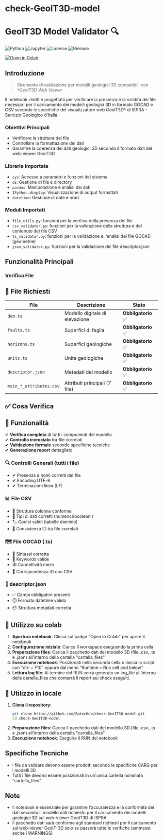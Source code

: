 # check-GeoIT3D-model

# GeoIT3D Model Validator 🔍

![Python](https://img.shields.io/badge/python-3.9%2B-blue)
![Jupyter](https://img.shields.io/badge/Jupyter-Notebook-orange)
![License](https://img.shields.io/badge/license-MIT-green)
![Release](https://img.shields.io/badge/version-1.0.0-blue)

[![Open in Colab](https://colab.research.google.com/assets/colab-badge.svg)](https://colab.research.google.com/github/BaterHub/check-GeoIT3D-model/blob/main/chk_3D.ipynb)

## Introduzione

> Strumento di validazione per modelli geologici 3D compatibili con **GeoIT3D Web Viewer*

Il notebook `chk3D` è progettato per verificare la presenza e la validità dei file necessari per il caricamento dei modelli geologici 3D in formato GOCAD e CSV secondo le specifiche del visualizzatore web GeoIT3D* di ISPRA - Servizio Geologico d'Italia.

### Obiettivi Principali

- Verificare la struttura dei file
- Controllare la formattazione dei dati
- Garantire la coerenza dei dati geologici 3D secondo il formato dati del web-viewer GeoIT3D


### Librerie Importate

- `sys`: Accesso a parametri e funzioni del sistema
- `os`: Gestione di file e directory
- `pandas`: Manipolazione e analisi dei dati
- `IPython.display`: Visualizzazione di output formattati
- `datetime`: Gestione di date e orari

### Moduli Importati

- `file_utils.py`: funzioni per la verifica della presenza dei file
- `csv_validator.py`: funzioni per la validazione della struttura e del contenuto dei file CSV
- `ts_validator.py`: funzioni per la validazione e l'analisi dei file GOCAD (geometrie)
- `json_validator.py`: funzioni per la validazione del file descriptor.json

## Funzionalità Principali

### Verifica File

## 📁 File Richiesti

| File                          | Descrizione                     | Stato       |
|-------------------------------|---------------------------------|-------------|
| `dem.ts`                      | Modello digitale di elevazione  | **Obbligatorio** ✅ |
| `faults.ts`                   | Superfici di faglia             | **Obbligatorio** ✅ |
| `horizons.ts`                 | Superfici geologiche            | **Obbligatorio** ✅ |
| `units.ts`                    | Unità geologiche                | **Obbligatorio** ✅ |
| `descriptor.json`             | Metadati del modello            | **Obbligatorio** ✅ |
| `main_*_attributes.csv`       | Attributi principali (7 file)   | **Obbligatorio** ✅ |

## ✅ Cosa Verifica

## 🎯 Funzionalità

✔ **Verifica completa** di tutti i componenti del modello  
✔ **Controllo incrociato** tra file correlati  
✔ **Validazione formale** secondo specifiche tecniche  
✔ **Generazione report** dettagliato  

### 🔍 Controlli Generali (tutti i file)
- ✔ Presenza e nomi corretti dei file  
- ✔ Encoding UTF-8  
- ✔ Terminazioni linea (LF)  

### 📊 File CSV
- 🧩 Struttura colonne conforme  
- 🔢 Tipi di dati corretti (numerici/booleani)  
- 🏷️ Codici validi (tabelle dominio)  
- 🔗 Consistenza ID tra file correlati  

### 🗺️ File GOCAD (.ts)
- 📜 Sintassi corretta  
- 🔑 Keywords valide  
- 🕸️ Connettività mesh  
- 🔄 Corrispondenza ID con CSV  

### 📝 descriptor.json
- ✅ Campi obbligatori presenti  
- ⏱️ Formato datetime valido  
- 📦 Struttura metadati corretta  

## 🚀 Utilizzo su colab

1. **Apertura notebook**:
    Clicca sul badge "Open in Colab" per aprire il notebook
2. **Configurazione iniziale**:
    Carica il workspace eseguendo la prima cella 
3. **Preparazione files**:
    Carica il pacchetto dati del modello 3D (file .csv, .ts e .json) all'interno della cartella "cartella_files"
4. **Esecuzione notebook**:
    Posizionati nella seconda cella e lancia lo script con "ctrl + F10" oppure dal menù "Runtime > Run cell and below"
5. **Lettura log file**:
    Al termine del RUN verrà generato un log_file all'interno della cartella_files che conterrà il report sui check eseguiti.

## 🚀 Utilizzo in locale

1. **Clona il repository**:
   ```bash
   git clone https://github.com/BaterHub/check-GeoIT3D-model.git
   cd check-GeoIT3D-model
2. **Preparazione files**:
    Carica il pacchetto dati del modello 3D (file .csv, .ts e .json) all'interno della cartella "cartella_files"
3. **Esecuzione notebook**:
    Eseguire il RUN del notebook

## Specifiche Tecniche

- I file da validare devono essere prodotti secondo le specifiche CARG per i modelli 3D
- Tutti i file devono essere posizionati in un'unica cartella nominata "cartella_files"

## Note

- Il notebook è essenziale per garantire l'accuratezza e la conformità dei dati secondo il modello dati richiesto per il caricamento dei modelli geologici 3D sul web-viewer GeoIT3D di ISPRA
- Il pacchetto dati sarà conforme agli standard richiesti per il caricamento sul web-viewer GeoIT-3D solo se passerà tutte le verifiche (ammessi anche i WARNINGS)